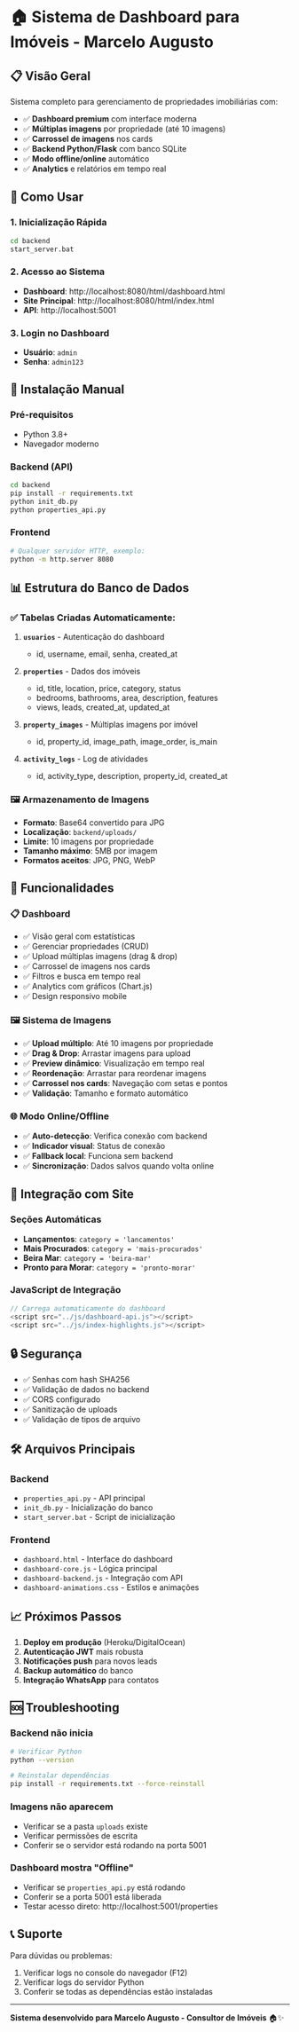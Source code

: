 # 🏠 Sistema de Dashboard para Imóveis - Marcelo Augusto

## 📋 Visão Geral

Sistema completo para gerenciamento de propriedades imobiliárias com:
- ✅ **Dashboard premium** com interface moderna
- ✅ **Múltiplas imagens** por propriedade (até 10 imagens)
- ✅ **Carrossel de imagens** nos cards
- ✅ **Backend Python/Flask** com banco SQLite
- ✅ **Modo offline/online** automático
- ✅ **Analytics** e relatórios em tempo real

## 🚀 Como Usar

### 1. Inicialização Rápida
```bash
cd backend
start_server.bat
```

### 2. Acesso ao Sistema
- **Dashboard**: http://localhost:8080/html/dashboard.html
- **Site Principal**: http://localhost:8080/html/index.html
- **API**: http://localhost:5001

### 3. Login no Dashboard
- **Usuário**: `admin`
- **Senha**: `admin123`

## 🔧 Instalação Manual

### Pré-requisitos
- Python 3.8+
- Navegador moderno

### Backend (API)
```bash
cd backend
pip install -r requirements.txt
python init_db.py
python properties_api.py
```

### Frontend
```bash
# Qualquer servidor HTTP, exemplo:
python -m http.server 8080
```

## 📊 Estrutura do Banco de Dados

### ✅ Tabelas Criadas Automaticamente:

1. **`usuarios`** - Autenticação do dashboard
   - id, username, email, senha, created_at

2. **`properties`** - Dados dos imóveis
   - id, title, location, price, category, status
   - bedrooms, bathrooms, area, description, features
   - views, leads, created_at, updated_at

3. **`property_images`** - Múltiplas imagens por imóvel
   - id, property_id, image_path, image_order, is_main

4. **`activity_logs`** - Log de atividades
   - id, activity_type, description, property_id, created_at

### 🖼️ Armazenamento de Imagens

- **Formato**: Base64 convertido para JPG
- **Localização**: `backend/uploads/`
- **Limite**: 10 imagens por propriedade
- **Tamanho máximo**: 5MB por imagem
- **Formatos aceitos**: JPG, PNG, WebP

## 🎯 Funcionalidades

### 📋 Dashboard
- ✅ Visão geral com estatísticas
- ✅ Gerenciar propriedades (CRUD)
- ✅ Upload múltiplas imagens (drag & drop)
- ✅ Carrossel de imagens nos cards
- ✅ Filtros e busca em tempo real
- ✅ Analytics com gráficos (Chart.js)
- ✅ Design responsivo mobile

### 🖼️ Sistema de Imagens
- ✅ **Upload múltiplo**: Até 10 imagens por propriedade
- ✅ **Drag & Drop**: Arrastar imagens para upload
- ✅ **Preview dinâmico**: Visualização em tempo real
- ✅ **Reordenação**: Arrastar para reordenar imagens
- ✅ **Carrossel nos cards**: Navegação com setas e pontos
- ✅ **Validação**: Tamanho e formato automático

### 🌐 Modo Online/Offline
- ✅ **Auto-detecção**: Verifica conexão com backend
- ✅ **Indicador visual**: Status de conexão
- ✅ **Fallback local**: Funciona sem backend
- ✅ **Sincronização**: Dados salvos quando volta online

## 📱 Integração com Site

### Seções Automáticas
- **Lançamentos**: `category = 'lancamentos'`
- **Mais Procurados**: `category = 'mais-procurados'`
- **Beira Mar**: `category = 'beira-mar'`
- **Pronto para Morar**: `category = 'pronto-morar'`

### JavaScript de Integração
```javascript
// Carrega automaticamente do dashboard
<script src="../js/dashboard-api.js"></script>
<script src="../js/index-highlights.js"></script>
```

## 🔒 Segurança

- ✅ Senhas com hash SHA256
- ✅ Validação de dados no backend
- ✅ CORS configurado
- ✅ Sanitização de uploads
- ✅ Validação de tipos de arquivo

## 🛠️ Arquivos Principais

### Backend
- `properties_api.py` - API principal
- `init_db.py` - Inicialização do banco
- `start_server.bat` - Script de inicialização

### Frontend
- `dashboard.html` - Interface do dashboard
- `dashboard-core.js` - Lógica principal
- `dashboard-backend.js` - Integração com API
- `dashboard-animations.css` - Estilos e animações

## 📈 Próximos Passos

1. **Deploy em produção** (Heroku/DigitalOcean)
2. **Autenticação JWT** mais robusta
3. **Notificações push** para novos leads
4. **Backup automático** do banco
5. **Integração WhatsApp** para contatos

## 🆘 Troubleshooting

### Backend não inicia
```bash
# Verificar Python
python --version

# Reinstalar dependências
pip install -r requirements.txt --force-reinstall
```

### Imagens não aparecem
- Verificar se a pasta `uploads` existe
- Verificar permissões de escrita
- Conferir se o servidor está rodando na porta 5001

### Dashboard mostra "Offline"
- Verificar se `properties_api.py` está rodando
- Conferir se a porta 5001 está liberada
- Testar acesso direto: http://localhost:5001/properties

## 📞 Suporte

Para dúvidas ou problemas:
1. Verificar logs no console do navegador (F12)
2. Verificar logs do servidor Python
3. Conferir se todas as dependências estão instaladas

---

**Sistema desenvolvido para Marcelo Augusto - Consultor de Imóveis** 🏠✨
